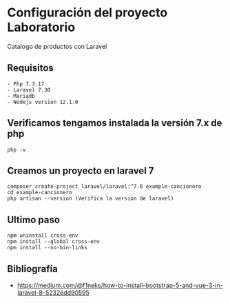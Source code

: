 # Configuración del proyecto Laboratorio
Catalogo de productos con Laravel

## Requisitos
```
- Php 7.3.17
- Laravel 7.30
- Mariadb
- Nodejs version 12.1.0
```
## Verificamos tengamos instalada la versión 7.x de php

```
php -v
```
## Creamos un proyecto en laravel 7
```
composer create-project laravel/laravel:^7.0 example-cancionero 
cd example-cancionero
php artisan --version (Verifica la versión de laravel)

```
## Ultimo paso
```
npm uninstall cross-env
npm install --global cross-env
npm install --no-bin-links

```
## Bibliografía

-	https://medium.com/@f1neks/how-to-install-bootstrap-5-and-vue-3-in-laravel-8-5232edd90595